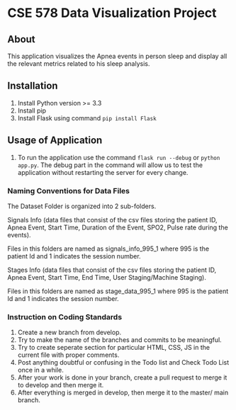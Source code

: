 # CSE 578 Data Visualization Project

## About
This application visualizes the Apnea events in person sleep and display all the relevant metrics related to his sleep analysis.

## Installation
1. Install Python version >= 3.3
2. Install pip
3. Install Flask using command ``` pip install Flask ```


## Usage of Application
1. To run the application use the command ``` flask run --debug ``` or ``` python app.py ```. The debug part in the command will allow us to test the application without restarting the server for every change.

### Naming Conventions for Data Files
The Dataset Folder is organized into 2 sub-folders.

Signals Info (data files that consist of the csv files storing the patient ID, Apnea Event, Start Time, Duration of the Event, SPO2, Pulse rate during the events).

Files in this folders are named as signals_info_995_1 where 995 is the patient Id and 1 indicates the session number.

Stages Info (data files that consist of the csv files storing the patient ID, Apnea Event, Start Time, End Time, User Staging/Machine Staging).

Files in this folders are named as stage_data_995_1 where 995 is the patient Id and 1 indicates the session number.

### Instruction on Coding Standards
1. Create a new branch from develop.
2. Try to make the name of the branches and commits to be meaningful.
3. Try to create seperate section for particular HTML, CSS, JS in the current file with proper comments.
4. Post anything doubtful or confusing in the Todo list and Check Todo List once in a while.
4. After your work is done in your branch, create a pull request to merge it to develop and then merge it. 
5. After everything is merged in develop, then merge it to the master/ main branch.
